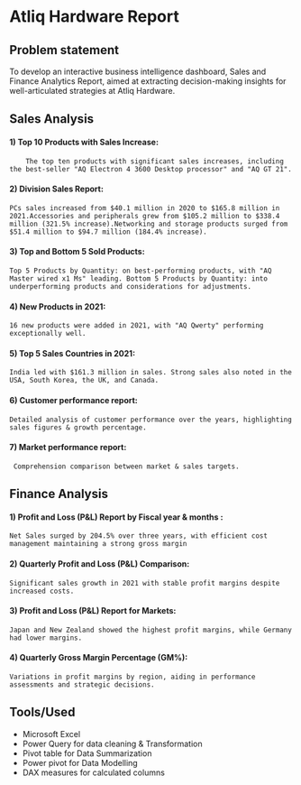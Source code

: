 # Atliq Hardware Report



## Problem statement 
   To develop an interactive business intelligence dashboard, Sales and Finance Analytics Report, aimed at extracting decision-making insights for well-articulated strategies at Atliq Hardware.


## Sales Analysis
   
#### 1) Top 10 Products with Sales Increase:
        The top ten products with significant sales increases, including the best-seller "AQ Electron 4 3600 Desktop processor" and "AQ GT 21".
#### 2) Division Sales Report:
    PCs sales increased from $40.1 million in 2020 to $165.8 million in 2021.Accessories and peripherals grew from $105.2 million to $338.4 million (321.5% increase).Networking and storage products surged from $51.4 million to $94.7 million (184.4% increase).
#### 3) Top and Bottom 5 Sold Products:
    Top 5 Products by Quantity: on best-performing products, with "AQ Master wired x1 Ms" leading. Bottom 5 Products by Quantity: into underperforming products and considerations for adjustments.
#### 4) New Products in 2021:
    16 new products were added in 2021, with "AQ Qwerty" performing exceptionally well.
#### 5) Top 5 Sales Countries in 2021:
    India led with $161.3 million in sales. Strong sales also noted in the USA, South Korea, the UK, and Canada.
#### 6) Customer performance report:
    Detailed analysis of customer performance over the years, highlighting sales figures & growth percentage.
#### 7) Market performance report:
     Comprehension comparison between market & sales targets.
    

## Finance Analysis
#### 1) Profit and Loss (P&L) Report by Fiscal year & months :
    Net Sales surged by 204.5% over three years, with efficient cost management maintaining a strong gross margin
#### 2) Quarterly Profit and Loss (P&L) Comparison:
    Significant sales growth in 2021 with stable profit margins despite increased costs.
#### 3) Profit and Loss (P&L) Report for Markets:
    Japan and New Zealand showed the highest profit margins, while Germany had lower margins.
#### 4) Quarterly Gross Margin Percentage (GM%):
    Variations in profit margins by region, aiding in performance assessments and strategic decisions.

## Tools/Used
* Microsoft Excel
* Power Query for data cleaning & Transformation
* Pivot table for Data Summarization
* Power pivot for Data Modelling 
* DAX measures for calculated columns
